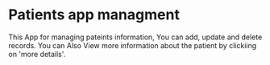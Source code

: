 # Patients app managment

This App for managing pateints information, You can add, update and delete records.
You can Also View more information about the patient by clickiing on 'more details'.